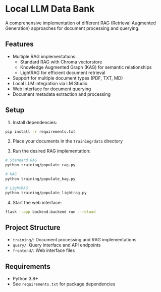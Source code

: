 # Local LLM Data Bank

A comprehensive implementation of different RAG (Retrieval Augmented Generation) approaches for document processing and querying.

## Features

- Multiple RAG implementations:
  - Standard RAG with Chroma vectorstore
  - Knowledge Augmented Graph (KAG) for semantic relationships
  - LightRAG for efficient document retrieval
- Support for multiple document types (PDF, TXT, MD)
- Local LLM integration via LM Studio
- Web interface for document querying
- Document metadata extraction and processing

## Setup

1. Install dependencies:

```bash
pip install -r requirements.txt
```

2. Place your documents in the `training/data` directory

3. Run the desired RAG implementation:

```bash
# Standard RAG
python training/populate_rag.py

# KAG
python training/populate_kag.py

# LightRAG
python training/populate_lightrag.py
```

4. Start the web interface:

```bash
flask --app backend.backend run --reload
```

## Project Structure

- `training/`: Document processing and RAG implementations
- `query/`: Query interface and API endpoints
- `frontend/`: Web interface files

## Requirements

- Python 3.8+
- See `requirements.txt` for package dependencies
